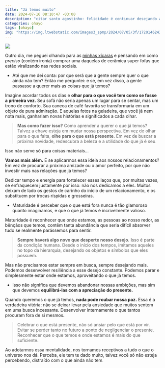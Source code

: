 ```yaml
---
title: "Já temos muito"
date: 2024-07-16 08:10:47 -03:00
description: "citar santo agostinho: felicidade é continuar desejando aquilo que já possuímos"
categories: ohayo
tags: [ohayo]
img: "https://img.ltwebstatic.com/images3_spmp/2024/07/05/3f/1720146243335c478190a75aa2e5a804209a1d953a.webp"
---
```

![](https://img.ltwebstatic.com/images3_spmp/2024/07/05/3f/1720146243335c478190a75aa2e5a804209a1d953a.webp)

Outro dia, me peguei olhando para as [minhas xícaras](https://br.shein.com/1pc-Creative-Fresh-Style-Ceramic-Coffee-Cup-And-Saucer-Set-With-Hand-painted-Cloud-Design-And-Irregular-Shape-p-19954223-cat-6850.html) e pensando em como  _preciso_  (contém ironia) comprar uma daquelas de cerâmica super fofas que estão viralizando nas redes sociais.

-   Até que me dei conta: por que será que a gente sempre quer o que ainda não tem? Então me perguntei: e se, em vez disso, a gente passasse a querer mais as coisas que já temos?
    

Imagine acordar todos os dias e  **olhar para o que você tem como se fosse a primeira vez.**  Seu sofá não seria apenas um lugar para se sentar, mas um trono de conforto. Sua caneca de café favorita se transformaria em um objeto de pura admiração. E aquelas fotos na geladeira, que você já nem nota mais, ganhariam novas histórias e significados a cada olhar.

> **Mas como fazer isso?**  Como aprender a querer o que já temos? Talvez a chave esteja em mudar nossa perspectiva. Em vez de olhar para
> o que falta,  **olhe para o que está presente.**  Em vez de buscar a
> próxima novidade, redescubra a beleza e a utilidade do que já é seu.

Isso não serve só para coisas materiais…

**Vamos mais além.**  E se aplicarmos essa ideia aos nossos relacionamentos? Em vez de procurar a próxima amizade ou o amor perfeito, por que não investir mais nas relações que já temos?

Dedicar tempo e energia para fortalecer esses laços que, por muitas vezes, se enfraquecem justamente por isso: não nos dedicamos a eles. Muitos deixam de lado os gestos de carinho do início de um relacionamento, e os substituem por trocas ríspidas e grosseiras.

-   Maturidade é perceber que o que está fora nunca é tão glamoroso quanto imaginamos, e que o que já temos é incrivelmente valioso.
    

Maturidade é reconhecer que onde estamos, as pessoas ao nosso redor, as bênçãos que temos, contêm tanta abundância que seria difícil absorver tudo se realmente parássemos para sentir.

> **Sempre haverá algo novo que desperte nosso desejo.**  Isso é parte da condição humana. Desde o início dos tempos, imitamos aqueles no
> topo da hierarquia, desejando os objetos e símbolos que eles possuem.

Mas não precisamos estar sempre em busca, sempre desejando mais. Podemos desenvolver resiliência a esse desejo constante. Podemos parar e simplesmente estar onde estamos, aproveitando o que já temos.

-   Isso não significa que devemos abandonar nossas ambições, mas sim que devemos  **equilibrá-las com a apreciação do presente.**
    

Quando queremos o que já temos,  **nada pode roubar nossa paz.**  Essa é a verdadeira vitória: não se deixar levar pela ansiedade que muitos sentem em uma busca incessante. Desenvolver internamente o que tantos procuram fora de si mesmos.

> Celebrar o que está presente, não só ansiar pelo que está por vir.
> Evitar se perder tanto no futuro a ponto de negligenciar o presente.
> Reconhecer que o que temos e onde estamos é mais do que suficiente.

Ao adotarmos essa mentalidade, nos tornamos receptivos a tudo o que o universo nos dá. Perceba, ele tem te dado muito, talvez você só não esteja percebendo, distraído com o que ainda não tem.